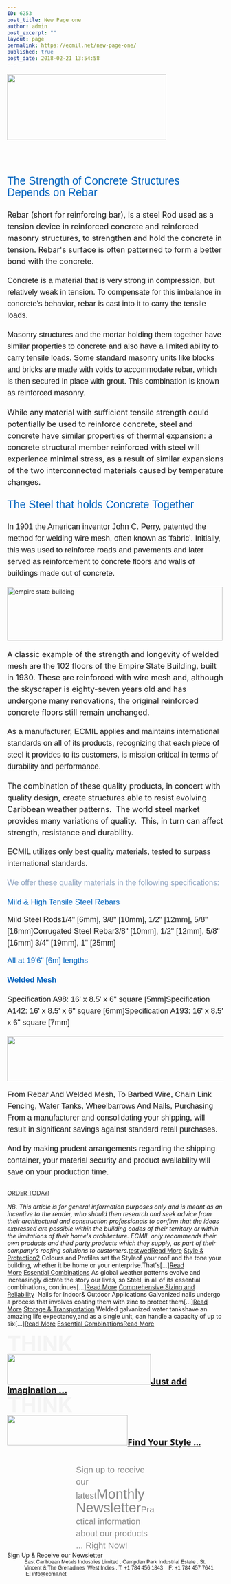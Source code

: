```yaml
---
ID: 6253
post_title: New Page one
author: admin
post_excerpt: ""
layout: page
permalink: https://ecmil.net/new-page-one/
published: true
post_date: 2018-02-21 13:54:58
---
```

<span class="tve_image_frame"><img class="tve_image" style="width: 370px;" src="http://ecmil.net/master/wp-content/uploads/2016/06/master41.png" alt="" width="370" height="153" /></span>
<h2 class="tve_menu_title tve_p_center"></h2>
&nbsp;
<h3 class="tve_p_center" style="font-size: 25px; line-height: 25px;"></h3>
<h3 class="tve_p_center" style="font-size: 25px; line-height: 25px;" data-unit="px"></h3>
<h3 class="tve_p_center" style="font-size: 25px; line-height: 38px;"></h3>
<h3 class="tve_p_center" style="line-height: 38px;" data-unit="px"></h3>
<h3 class="tve_p_center" style="line-height: 38px; color: #2c8ff4;" data-unit="px"></h3>
<p style="font-size: 25px; line-height: 27px; color: #0063be;"><span style="font-family: Arial,Helvetica,sans-serif;" data-css="tve-u-161b9345f6a">The Strength of Concrete Structures <span class="bold_text">​</span>Depends on</span><span class="bold_text" style="font-family: Arial, Helvetica, sans-serif;" data-css="tve-u-161b9345f6f"> Rebar</span></p>
<p style="font-size: 18px; line-height: 27px;" data-unit="px" data-css="tve-u-161b930c8e8">Rebar (short for reinforcing bar), is a steel Rod used as a tension device in reinforced concrete and reinforced masonry structures, to strengthen and hold the concrete in tension. Rebar's surface is often patterned to form a better bond with the concrete.</p>
<p style="font-size: 18px; line-height: 27px;" data-unit="px"><span style="font-family: Arial,Helvetica,sans-serif;" data-css="tve-u-161b934098d">Concrete is a material that is very strong in compression, but relatively weak in tension. To compensate for this imbalance in concrete's behavior, rebar is cast into it to carry the tensile loads.</span></p>
<p style="font-size: 18px; line-height: 27px;" data-unit="px"><span style="font-family: Arial,Helvetica,sans-serif;" data-css="tve-u-161b9340992">Masonry structures and the mortar holding them together have similar properties to concrete and also have a limited ability to carry tensile loads. Some standard masonry units like blocks and bricks are made with voids to accommodate rebar, which is then secured in place with grout. This combination is known as reinforced masonry.</span></p>
<p style="font-size: 18px; line-height: 27px;" data-unit="px" data-css="tve-u-161b9312c25">While any material with sufficient tensile strength could potentially be used to reinforce concrete, steel and concrete have similar properties of thermal expansion: a concrete structural member reinforced with steel will experience minimal stress, as a result of similar expansions of the two interconnected materials caused by temperature changes.</p>
<p style="font-size: 25px; line-height: 27px; color: #0063be;" data-unit="px"><span style="font-family: Arial,Helvetica,sans-serif;" data-css="tve-u-161b9308d6d">The Steel that holds <span class="bold_text">Concrete </span><span class="bold_text">T</span><span class="bold_text">ogether</span></span></p>
<p style="font-size: 18px; line-height: 27px;" data-unit="px"></p>
<p style="font-size: 18px; line-height: 27px;" data-unit="px"><span style="font-family: Arial,Helvetica,sans-serif;" data-css="tve-u-161b9308dc8">In 1901 the American inventor John C. Perry, patented the method for welding wire mesh, often known as ‘fabric’. Initially, this was used to reinforce roads and pavements and later served as reinforcement to concrete floors and walls of buildings made out of concrete.</span></p>
<span class="tve_image_frame"><img class="tve_image" style="width: 501px;" src="//ecmil.net/master/wp-content/uploads/2016/09/empirestate.jpg" alt="empire state building" width="501" height="125" /></span>
<p style="font-size: 18px; line-height: 27px;" data-unit="px" data-css="tve-u-161b93104ea">A classic example of the strength and longevity of welded mesh are the 102 floors of the Empire State Building, built in 1930. These are reinforced with wire mesh and, although the skyscraper is eighty-seven years old and has undergone many renovations, the original reinforced concrete floors still remain unchanged.</p>
<p style="font-size: 18px; line-height: 27px;" data-unit="px"><span style="font-family: Arial,Helvetica,sans-serif;" data-css="tve-u-161b933700b">As a manufacturer, ECMIL applies and maintains international standards on all of its products, recognizing that each piece of steel it provides to its customers, is mission critical in terms of durability and performance.</span></p>
<p style="font-size: 18px; line-height: 27px;" data-css="tve-u-161b912a2b6" data-unit="px">The combination of these quality products, in concert with quality design, create structures able to resist evolving Caribbean weather patterns.  The world steel market provides many variations of quality.  This, in turn can affect strength, resistance and durability.</p>
<p class="bold_text" style="font-size: 18px; line-height: 27px;"><span style="font-family: Arial, Helvetica, sans-serif; font-weight: 300;" data-css="tve-u-161b9132b8d">ECMIL utilizes only best quality materials, tested to surpass international standards.</span></p>
<p style="font-size: 18px; line-height: 27px; color: #8ba1bf;" data-unit="px" data-css="tve-u-161b93b4352"><span class="bold_text" style="font-family: Arial, Helvetica, sans-serif; font-weight: 300;" data-css="tve-u-161b9132b91">We offer these quality materials in the following specifications:</span></p>
<p class="bold_text" style="line-height: 27px; color: #0063be;" data-unit="px" data-css="tve-u-161b931858f"><span class="tve_custom_font_size" style="font-size: 18px; font-family: Arial, Helvetica, sans-serif; font-weight: 300;" data-css="tve-u-161b92b88ac">Mild &amp; High Tensile Steel Rebars</span></p>
<p style="line-height: 27px;" data-unit="px" data-css="tve-u-161b931cff0"><span style="font-family: Arial,Helvetica,sans-serif;" data-css="tve-u-161b932185d"><span data-css="tve-u-161b9321363"><span style="font-weight: 300;" data-css="tve-u-161b93296ea"><span data-css="tve-u-161b92ba892"><span data-css="tve-u-161b92b88b1"><span data-css="tve-u-161b92b8902"><span class="tve_custom_font_size" style="font-size: 18px;" data-css="tve-u-161b93296ed"><span class="bold_text">Mild Steel Rods</span></span></span></span></span></span></span><span data-css="tve-u-161b9321363"><span style="font-weight: 300;" data-css="tve-u-161b932c717"><span data-css="tve-u-161b92ba892"><span data-css="tve-u-161b92b88b1"><span data-css="tve-u-161b92b8902"><span class="tve_custom_font_size" style="font-size: 18px;" data-css="tve-u-161b932c71b">1/4" [6mm], 3/8" [10mm], 1/2" [12mm], 5/8" [16mm]</span></span></span></span></span></span><span data-css="tve-u-161b9321363"><span style="font-weight: 300;" data-css="tve-u-161b932c71d"><span data-css="tve-u-161b92ba892"><span data-css="tve-u-161b92b88b1"><span data-css="tve-u-161b92b8902"><span class="tve_custom_font_size" style="font-size: 18px;" data-css="tve-u-161b932c720"><span class="bold_text">Corrugated Steel Rebar</span></span></span></span></span></span></span><span data-css="tve-u-161b9321363"><span style="font-weight: 300;" data-css="tve-u-161b92ba841"><span data-css="tve-u-161b92ba892"><span data-css="tve-u-161b92b88b1"><span data-css="tve-u-161b92b8902"><span class="tve_custom_font_size" style="font-size: 18px;" data-css="tve-u-161b92b8954">3/8" [10mm], 1/2" [12mm], 5/8" [16mm] 3/4" [19mm], 1" [25mm]</span></span></span></span></span></span></span></p>
<p style="line-height: 27px; color: #0063be;" data-unit="px"><span class="tve_custom_font_size" style="font-size: 18px;" data-css="tve-u-161b92b89a6"><span class="bold_text" style="font-family: Arial, Helvetica, sans-serif; font-weight: 300;" data-css="tve-u-161b92b89f9">All at 19'6" [6m] lengths</span></span></p>
<p style="font-size: 18px; line-height: 27px; color: #0063be;" data-unit="px"><span class="bold_text" style="font-family: Arial, Helvetica, sans-serif; font-weight: bold;" data-css="tve-u-161b92afd7f">Welded Mesh</span></p>
<p style="font-size: 18px; line-height: 27px;" data-unit="px" data-css="tve-u-161b92abc18"><span style="font-family: Arial,Helvetica,sans-serif;" data-css="tve-u-161b9323fcd"><span class="bold_text">Specification A98</span>: 16' x 8.5' x 6" square [5mm]<span class="bold_text">Specification A142</span>: 16' x 8.5' x 6" square [6mm]<span class="bold_text">Specification A1</span><span class="bold_text">93</span>: 16' x 8.5' x 6" square [7mm]</span></p>
<span class="tve_image_frame"><img class="tve_image" style="width: 600px;" src="//ecmil.net/master/wp-content/uploads/2013/12/directtoyou.png" alt="" width="600" height="104" /></span>
<p style="font-size: 18px; line-height: 27px;" data-unit="px"><span class="bold_text" style="font-family: Arial, Helvetica, sans-serif; font-weight: 300; font-style: normal; text-transform: capitalize;" data-css="tve-u-161b923358e">From Rebar and welded mesh, to barbed wire, chain link fencing, water tanks, wheelbarrows and nails, purchasing from </span><span style="font-family: Arial,Helvetica,sans-serif;" data-css="tve-u-161b934d6d7"><span data-css="tve-u-161b934cf99"><span style="font-style: normal;" data-css="tve-u-161b924d862"><span style="font-weight: 300;" data-css="tve-u-161b92455a4"><span data-css="tve-u-161b92455fa"><span data-css="tve-u-161b9244903"><span data-css="tve-u-161b9244959"><span data-css="tve-u-161b9243bc3"><span data-css="tve-u-161b9243c4c"><span data-css="tve-u-161b9242b18"><span data-css="tve-u-161b9242b9f"><span data-css="tve-u-161b92420b5"><span data-css="tve-u-161b92420b6"><span data-css="tve-u-161b92406e9"><span data-css="tve-u-161b92406ea"><span data-css="tve-u-161b923d4d3"><span data-css="tve-u-161b923d4d5"><span data-css="tve-u-161b923c122"><span data-css="tve-u-161b923c17a"><span data-css="tve-u-161b9238417"><span data-css="tve-u-161b9238498"><span data-css="tve-u-161b92384ef"><span data-css="tve-u-161b9234a25"><span data-css="tve-u-161b9234a26"><span data-css="tve-u-161b9233611"><span data-css="tve-u-161b9233690"><span data-css="tve-u-161b923370e"><span class="bold_text" data-css="tve-u-161b90f9147">a manufacturer and consolidating your shipping, will result in significant savings against standard retail purchas<span style="font-weight: bold;" data-css="tve-u-161b934cff4">​</span>es.</span></span></span></span></span></span></span></span></span></span></span></span></span></span></span></span></span></span></span></span></span></span></span></span></span></span></span></span></p>
<p style="font-size: 18px; line-height: 27px;" data-css="tve-u-161b90f6a81" data-unit="px"><span style="font-family: Arial,Helvetica,sans-serif;" data-css="tve-u-161b93513c7"><span data-css="tve-u-161b9350ac6"><span data-css="tve-u-161b934d731"><span data-css="tve-u-161b934d049"><span style="font-style: normal;" data-css="tve-u-161b9355079"><span style="font-weight: 300;" data-css="tve-u-161b935507c"><span data-css="tve-u-161b92456a8"><span data-css="tve-u-161b92449b3"><span data-css="tve-u-161b9244a0c"><span data-css="tve-u-161b9243cd4"><span data-css="tve-u-161b9243d5c"><span data-css="tve-u-161b9242c27"><span data-css="tve-u-161b9242cac"><span data-css="tve-u-161b92420b8"><span data-css="tve-u-161b92420ba"><span data-css="tve-u-161b92406ec"><span data-css="tve-u-161b92406ee"><span data-css="tve-u-161b923d4d7"><span data-css="tve-u-161b923d4d8"><span data-css="tve-u-161b923c1d1"><span data-css="tve-u-161b923c22a"><span data-css="tve-u-161b9238546"><span data-css="tve-u-161b923859d"><span data-css="tve-u-161b92385f4"><span data-css="tve-u-161b9234a2b"><span data-css="tve-u-161b9234a2c"><span data-css="tve-u-161b923378d"><span data-css="tve-u-161b923380c"><span data-css="tve-u-161b923388a"><span class="bold_text" data-css="tve-u-161b90ff390">And by making prudent arrangements regarding the shipping container, your material security and product availability </span></span></span></span></span></span></span></span></span></span></span></span></span></span></span></span></span></span></span></span></span></span></span></span></span></span></span></span></span></span><span class="bold_text" style="font-weight: 300; font-family: Arial, Helvetica, sans-serif; font-style: normal;" data-css="tve-u-161b923390a">will save on your production time.</span></p>
<p style="font-size: 18px; line-height: 27px;" data-unit="px"></p>

<h2 class="tve_p_center" style="font-size: 18px; line-height: 27px; color: #151515;"></h2>
<a class="tcb-button-link" href="http://ecmil.net/form/" rel="" data-css="tve-u-161b90c9dc6"><span class="tcb-button-texts"><span class="tcb-button-text thrv-inline-text" data-tve-custom-colour="12490113"><span style="font-family: 'Open Sans'; font-weight: 400;" data-css="tve-u-161b92768ae">ORDER TODAY!</span></span></span></a>

<em>NB. This article is for general information purposes only and is meant as an incentive to the reader, who should then research and seek advice from their architectural and construction professionals to confirm that the ideas expressed are possible within the building codes of their territory or within the limitations of their home's architecture. ECMIL only recommends their own products and third party products which they supply, as part of their company's roofing solutions to customers.</em><a href="http://ecmil.net/testwed/">testwed</a><a href="http://ecmil.net/testwed/">Read More</a> <a href="http://ecmil.net/style-protection-2/">Style &amp; Protection2</a> Colours and Profiles set the Styleof your roof and the tone your building, whether it be home or your enterprise.That's[...]<a href="http://ecmil.net/style-protection-2/">Read More</a> <a href="http://ecmil.net/your-ideas-and-our-construction/">Essential Combinations</a> As global weather patterns evolve and increasingly dictate the story our lives, so Steel, in all of its essential combinations, continues[...]<a href="http://ecmil.net/your-ideas-and-our-construction/">Read More</a> <a href="http://ecmil.net/comprehensive-sizing-and-reliability/">Comprehensive Sizing and Reliability</a>  Nails for Indoor&amp; Outdoor Applications Galvanized nails undergo a process that involves coating them with zinc to protect them[...]<a href="http://ecmil.net/comprehensive-sizing-and-reliability/">Read More</a> <a href="http://ecmil.net/storage-transportation/">Storage &amp; Transportation</a> Welded galvanized water tankshave an amazing life expectancy,and as a single unit, can handle a capacity of up to six[...]<a href="http://ecmil.net/storage-transportation/">Read More</a> <a href="http://ecmil.net/essential-combinations/">Essential Combinations</a><a href="http://ecmil.net/essential-combinations/">Read More</a>
<h1 class="rft tve_p_center" style="font-size: 48px; line-height: 48px; margin-top: 0px !important; margin-bottom: 0px !important; color: #f4f4f4;" data-css="tve-u-161b91cb0f5" data-unit="px"><span class="tve_custom_font_size rft" style="font-size: 48px; font-weight: bold;"><span style="font-weight: bold;">​</span>THINK</span></h1>
<span class="tve_image_frame"><img class="tve_image" style="width: 334px;" src="http://ecmil.net/master/wp-content/uploads/2016/05/z2.png" alt="" width="334" height="71" /></span><a class="tcb-button-link" style="font-size: 20px; line-height: 20px;" href="http://ecmil.net/zincalume" rel="" data-css="tve-u-161b91ec318"><span class="tcb-button-texts"><span class="tcb-button-text thrv-inline-text" data-tve-custom-colour="99313492" data-css="tve-u-161b9200660"><span style="font-weight: bold;">J</span><span style="font-weight: bold; font-style: normal;">ust ad​d Imagination ...</span></span></span></a>
<h1 class="rft tve_p_center" style="font-size: 48px; line-height: 48px; margin-top: 0px !important; margin-bottom: 0px !important; color: #f4f4f4;" data-css="tve-u-161b9383ebd" data-unit="px"><span class="tve_custom_font_size rft" style="font-size: 48px; font-weight: bold;">THINK</span></h1>
<span class="tve_image_frame"><img class="tve_image" style="width: 280px;" src="http://ecmil.net/master/wp-content/uploads/2016/05/c.png" alt="" width="280" height="70" /></span><a class="tcb-button-link" style="font-size: 20px; line-height: 20px;" href="http://ecmil.net/ecmil-roofing/" rel="" data-css="tve-u-161b91e6f87"><span class="tcb-button-texts"><span class="tcb-button-text thrv-inline-text" data-tve-custom-colour="75049421" data-css="tve-u-161b9208b51"><span style="font-family: 'Open Sans'; font-weight: bold; font-style: normal;" data-css="tve-u-161b91f5889">Find Your Style ...</span></span></span></a>
<p class="tve_p_center" style="color: #898989; font-size: 20px; line-height: 28px; margin: 40px 160px 0px !important;" data-unit="px"><span style="font-family: Arial,Helvetica,sans-serif;" data-css="tve-u-161b9391314">Sign up to receive our latest</span><span class="tve_custom_font_size rft" style="font-size: 32px;" data-css="tve-u-161b9391378"><span class="italic_text"><span style="font-family: Arial,Helvetica,sans-serif;" data-css="tve-u-161b93913d3">Monthly Newsletter</span></span></span><span class="tve_custom_font_size rft" style="font-size: 32px;" data-css="tve-u-161b9391430"><span class="italic_text"><span class="tve_custom_font_size" style="font-size: 20px;" data-css="tve-u-161b939148c"><span style="font-family: Arial,Helvetica,sans-serif;" data-css="tve-u-161b939440e">Practical information about our products ... </span><span style="font-family: Arial,Helvetica,sans-serif;" data-css="tve-u-161b939446c">Right Now!</span></span></span></span></p>
Sign Up &amp; Receive our Newsletter
<p class="tve_p_center" style="margin: 0px 0px 0px 40px; border: none; padding: 0px; font-size: 12px; font-family: Arial, Helvetica, sans-serif; text-align: left;">East Caribbean Metals Industries Limited . Campden Park Industrial Estate . St. Vincent &amp; The Grenadines  West Indies . T: +1 784 456 1843    F: +1 784 457 7641    E: info@ecmil.net</p>